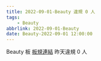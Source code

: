 ```yaml
---
title: 2022-09-01-Beauty 違規 0 人
tags:
    - Beauty
abbrlink: 2022-09-01-Beauty
date: Beauty-2022-09-01 12:00:00
---
```

Beauty 板 [板規連結](https://www.ptt.cc/bbs/Beauty/M.1630069980.A.84B.html)
昨天違規 0 人
